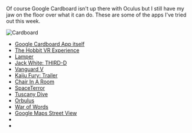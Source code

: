 Of course Google Cardboard isn't up there with Oculus but I still have my jaw on the floor over what it can do. These are some of the apps I've tried out this week.

![Cardboard](https://s3-eu-west-1.amazonaws.com/conoroneill.net/wp-content/uploads/2014/12/cardboard.png "Cardboard")

* [Google Cardboard App itself](https://play.google.com/store/apps/details?id=com.google.samples.apps.cardboarddemo)
* [The Hobbit VR Experience](https://play.google.com/store/apps/details?id=com.jauntvr.preview.hobbit)
* [Lamper](https://play.google.com/store/apps/details?id=com.archiactinteractive.LfGC)
* [Jack White: THIRD-D](https://play.google.com/store/apps/details?id=com.jauntvr.preview.jackwhite)
* [Vanguard V](https://play.google.com/store/apps/details?id=com.ZeroTransform.VanguardV)
* [Kaiju Fury: Trailer](https://play.google.com/store/apps/details?id=com.jauntvr.preview.kaiju)
* [Chair In A Room](https://play.google.com/store/apps/details?id=com.RyanBousfield.AChairInARoom)
* [SpaceTerror](https://play.google.com/store/apps/details?id=kos.is.working)
* [Tuscany Dive](https://play.google.com/store/apps/details?id=com.FabulousPixel.TuscanyDive)
* [Orbulus](https://play.google.com/store/apps/details?id=com.VRCraftworks.Orbulus)
* [War of Words](https://play.google.com/store/apps/details?id=com.BDH.WarofWords)
* [Google Maps Street View](https://gigaom.com/2014/12/18/google-maps-for-android-has-a-vr-mode-thanks-to-google-cardboard/)
* []()
* []()
